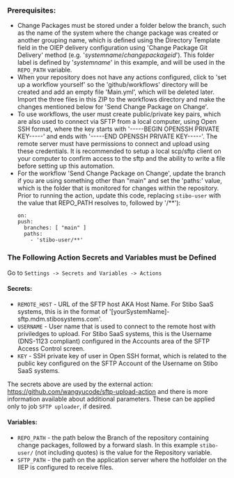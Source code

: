 ### Prerequisites:
- Change Packages must be stored under a folder below the branch, such as the name of the system where the change package was created or another grouping name, which is defined using the Directory Template field in the OIEP delivery configuration using 'Change Package Git Delivery' method (e.g. '$systemname$/$changepackageid$'). This folder label is defined by '$systemname$' in this example, and will be used in the `REPO_PATH` variable.
- When your repository does not have any actions configured, click to 'set up a workflow yourself' so the 'github/workflows' directory will be created and add an empty file 'Main.yml', which will be deleted later.  Import the three files in this ZIP to the workflows directory and make the changes mentioned below for 'Send Change Package on Change'. 
- To use workflows, the user must create public/private key pairs, which are also used to connect via SFTP from a local computer, using Open SSH format, where the key starts with '-----BEGIN OPENSSH PRIVATE KEY-----' and ends with '-----END OPENSSH PRIVATE KEY-----'. The remote server must have permissions to connect and upload using these credentials. It is recommended to setup a local scp/sftp client on your computer to confirm access to the sftp and the ability to write a file before setting up this automation.
- For the workflow 'Send Change Package on Change', update the branch if you are using something other than "main" and set the 'paths:' value, which is the folder that is monitored for changes within the repository. Prior to running the action, update this code, replacing `stibo-user` with the value that REPO_PATH resolves to, followed by '/**'):
  ```
  on:
  push:
    branches: [ "main" ]
    paths:
      - 'stibo-user/**'
  ```


### The Following Action Secrets and Variables must be Defined
Go to `Settings -> Secrets and Variables -> Actions`

#### Secrets:
- `REMOTE_HOST` - URL of the SFTP host AKA Host Name. For Stibo SaaS systems, this is in the format of '[yourSystemName]-sftp.mdm.stibosystems.com'.
- `USERNAME` - User name that is used to connect to the remote host with priviledges to upload. For Stibo SaaS systems, this is the Username (DNS-1123 compliant) configured in the Accounts area of the SFTP Access Control screen.
- `KEY` - SSH private key of user in Open SSH format, which is related to the public key configured on the SFTP Account of the Username on Stibo SaaS systems.

The secrets above are used by the external action: https://github.com/wangyucode/sftp-upload-action and there is more information available about additional parameters. These can be applied only to job `SFTP uploader`, if desired.

#### Variables:
- `REPO_PATH` - the path below the Branch of the repository containing change packages, followed by a forward slash. In this example `stibo-user/` (not including quotes) is the value for the Repository variable.
- `SFTP_PATH` - the path on the application server where the hotfolder on the IIEP is configured to receive files.  
